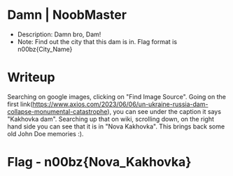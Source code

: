 # Damn | NoobMaster

- Description: Damn bro, Dam!
- Note: Find out the city that this dam is in. Flag format is n00bz{City_Name}

# Writeup

Searching on google images, clicking on "Find Image Source". Going on the first link(https://www.axios.com/2023/06/06/un-ukraine-russia-dam-collapse-monumental-catastrophe), you can see under the caption it says "Kakhovka dam". Searching up that on wiki, scrolling down, on the right hand side you can see that it is in "Nova Kakhovka". This brings back some old John Doe memories :).

# Flag - n00bz{Nova_Kakhovka}
